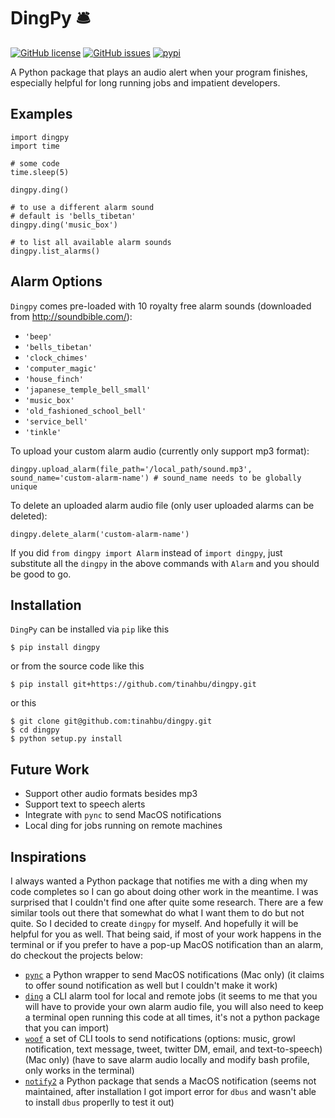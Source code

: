 # DingPy 🛎 

[![GitHub license](https://img.shields.io/github/license/tinahbu/dingpy)](https://github.com/tinahbu/dingpy/blob/master/LICENSE)
[![GitHub issues](https://img.shields.io/github/issues/tinahbu/dingpy)](https://github.com/tinahbu/dingpy/issues)
[![pypi](https://img.shields.io/badge/pypi-1.0.0-blue)](https://pypi.org/project/dingpy/)

A Python package that plays an audio alert when your program finishes, especially helpful for long running jobs and impatient developers.

## Examples 

```
import dingpy
import time 

# some code
time.sleep(5)

dingpy.ding()

# to use a different alarm sound
# default is 'bells_tibetan'
dingpy.ding('music_box')

# to list all available alarm sounds
dingpy.list_alarms()
```

## Alarm Options

`Dingpy` comes pre-loaded with 10 royalty free alarm sounds (downloaded from http://soundbible.com/):

- `'beep'`
- `'bells_tibetan'`
- `'clock_chimes'`
- `'computer_magic'`
- `'house_finch'`
- `'japanese_temple_bell_small'`
- `'music_box'`
- `'old_fashioned_school_bell'`
- `'service_bell'`
- `'tinkle'`

To upload your custom alarm audio (currently only support mp3 format):

```
dingpy.upload_alarm(file_path='/local_path/sound.mp3', sound_name='custom-alarm-name') # sound_name needs to be globally unique
```

To delete an uploaded alarm audio file (only user uploaded alarms can be deleted):

```
dingpy.delete_alarm('custom-alarm-name')
```

If you did `from dingpy import Alarm` instead of `import dingpy`, just substitute all the `dingpy` in the above commands with `Alarm` and you should be good to go.

## Installation 

`DingPy` can be installed via `pip` like this

```
$ pip install dingpy
```

or from the source code like this

```
$ pip install git+https://github.com/tinahbu/dingpy.git
```

or this

```
$ git clone git@github.com:tinahbu/dingpy.git
$ cd dingpy
$ python setup.py install
```

## Future Work

- Support other audio formats besides mp3
- Support text to speech alerts
- Integrate with `pync` to send MacOS notifications 
- Local ding for jobs running on remote machines

## Inspirations <a name="inspirations"></a>

I always wanted a Python package that notifies me with a ding when my code completes so I can go about doing other work in the meantime. I was surprised that I couldn't find one after quite some research. There are a few similar tools out there that somewhat do what I want them to do but not quite. So I decided to create `dingpy` for myself. And hopefully it will be helpful for you as well. That being said, if most of your work happens in the terminal or if you prefer to have a pop-up MacOS notification than an alarm, do checkout the projects below:

- [`pync`](https://pypi.org/project/pync/) a Python wrapper to send MacOS notifications (Mac only) (it claims to offer sound notification as well but I couldn't make it work)
- [`ding`](https://github.com/xxv/ding/) a CLI alarm tool for local and remote jobs (it seems to me that you will have to provide your own alarm audio file, you will also need to keep a terminal open running this code at all times, it's not a python package that you can import)
- [`woof`](https://github.com/msbarry/woof) a set of CLI tools to send notifications (options: music, growl notification, text message, tweet, twitter DM, email, and text-to-speech) (Mac only) (have to save alarm audio locally and modify bash profile, only works in the terminal)
- [`notify2`](https://bitbucket.org/takluyver/pynotify2/src) a Python package that sends a MacOS notification (seems not maintained, after installation I got import error for `dbus` and wasn't able to install `dbus` properlly to test it out)

